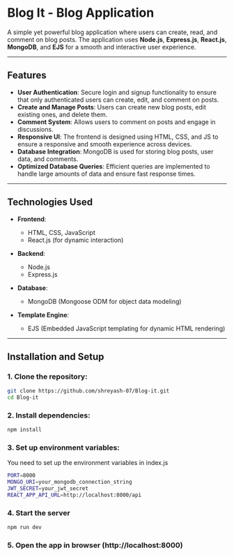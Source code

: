 # Blog It - Blog Application

A simple yet powerful blog application where users can create, read, and comment on blog posts. The application uses **Node.js**, **Express.js**, **React.js**, **MongoDB**, and **EJS** for a smooth and interactive user experience.

---

## Features

- **User Authentication**: Secure login and signup functionality to ensure that only authenticated users can create, edit, and comment on posts.
- **Create and Manage Posts**: Users can create new blog posts, edit existing ones, and delete them.
- **Comment System**: Allows users to comment on posts and engage in discussions.
- **Responsive UI**: The frontend is designed using HTML, CSS, and JS to ensure a responsive and smooth experience across devices.
- **Database Integration**: MongoDB is used for storing blog posts, user data, and comments.
- **Optimized Database Queries**: Efficient queries are implemented to handle large amounts of data and ensure fast response times.

---

## Technologies Used

- **Frontend**: 
  - HTML, CSS, JavaScript
  - React.js (for dynamic interaction)
  
- **Backend**: 
  - Node.js
  - Express.js
  
- **Database**: 
  - MongoDB (Mongoose ODM for object data modeling)
  
- **Template Engine**: 
  - EJS (Embedded JavaScript templating for dynamic HTML rendering)

---

## Installation and Setup

### 1. Clone the repository:

```bash
git clone https://github.com/shreyash-07/Blog-it.git
cd Blog-it
```

### 2. Install dependencies:

```bash
npm install
```
### 3. Set up environment variables:
You need to set up the environment variables in index.js

```bash
PORT=8000
MONGO_URI=your_mongodb_connection_string
JWT_SECRET=your_jwt_secret
REACT_APP_API_URL=http://localhost:8000/api
```

### 4. Start the server

```bash
npm run dev
```

### 5. Open the app in browser (http://localhost:8000)